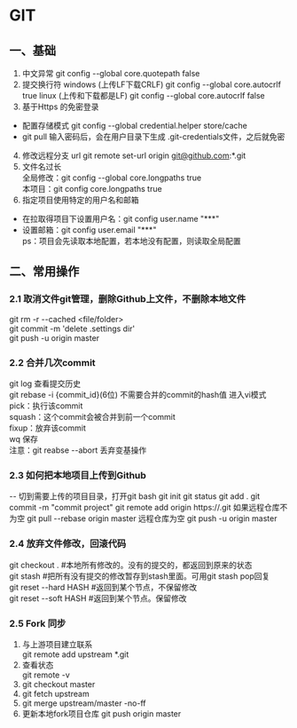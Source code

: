 # GIT
## 一、基础

1. 中文异常
git config --global core.quotepath false
2. 提交换行符
windows (上传LF下载CRLF)
git config --global core.autocrlf true
linux (上传和下载都是LF)
git config --global core.autocrlf false
3. 基于Https 的免密登录
- 配置存储模式
git config --global credential.helper store/cache
- git pull 输入密码后，会在用户目录下生成 .git-credentials文件，之后就免密
4. 修改远程分支 url
git remote set-url origin git@github.com:*.git
5. 文件名过长  
全局修改：git config --global core.longpaths true  
本项目：git config core.longpaths true
6. 指定项目使用特定的用户名和邮箱
- 在拉取得项目下设置用户名：git config user.name "***"
- 设置邮箱：git config user.email "***"  
ps：项目会先读取本地配置，若本地没有配置，则读取全局配置

## 二、常用操作
### 2.1 取消文件git管理，删除Github上文件，不删除本地文件
git rm -r --cached <file/folder>  
git commit -m 'delete .settings dir'  
git push -u origin master  
### 2.2 合并几次commit  
git log  查看提交历史  
git rebase -i {commit_id}(6位)  不需要合并的commit的hash值
进入vi模式  
pick：执行该commit  
squash：这个commit会被合并到前一个commit  
fixup：放弃该commit  
wq 保存  
注意：git reabse --abort 丢弃变基操作
### 2.3 如何把本地项目上传到Github
-- 切到需要上传的项目目录，打开git bash
git init
git status
git add .
git commit -m "commit project"
git remote add origin https://.git
如果远程仓库不为空
git pull --rebase origin master
远程仓库为空
git push -u origin master
### 2.4 放弃文件修改，回滚代码
git checkout . #本地所有修改的。没有的提交的，都返回到原来的状态  
git stash #把所有没有提交的修改暂存到stash里面。可用git stash pop回复  
git reset --hard HASH #返回到某个节点，不保留修改  
git reset --soft HASH #返回到某个节点。保留修改
### 2.5 Fork 同步
  1. 与上游项目建立联系  
  git remote add upstream *.git  
  2. 查看状态  
  git remote -v  
  3. git checkout master
  4. git fetch upstream
  5. git merge upstream/master -no-ff	
  6. 更新本地fork项目仓库
  git push origin master

